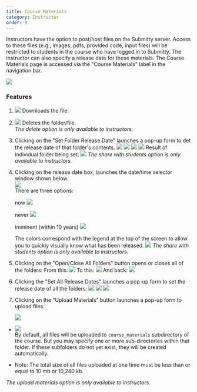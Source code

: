 ```yaml
---
title: Course Materials
category: Instructor
order: 9
---
```


Instructors have the option to post/host files on the Submitty server.
Access to these files (e.g., images, pdfs, provided code, input files)
will be restricted to students in the course who have logged in to
Submitty.  The instructor can also specify a release date for these
materials.  The Course Materials page is accessed via the "Course
Materials" label in the navigation bar.

![](/images/course_materials_overview.png)

### Features

1.  ![](/images/course_materials_download.png) Downloads the file.

2.  ![](/images/course_materials_delete.png) Deletes the folder/file.  
    _The delete option is only available to instructors._
    
3. Clicking on the "Set Folder Release Date" launches a pop-up form to det the release date of that folder's contents.
    ![](/images/course_materials_set_folder_button.png)
    ![](/images/course_materials_set_indiv_folder_popup.png)
    ![](/images/course_materials_set_individual_never.png)
    ![](/images/course_materials_set_individual_now.png)
    Result of individual folder being set:
    ![](/images/course_materials_individual_folder_done.png)
    _The share with students option is only available to instructors._
    
4.  Clicking on the release date box, launches the date/time selector window shown below.  
    ![](/images/DatepickerClose.png)  
    There are three options:
    
    now
    ![](/images/DatepickerSingleNow.png)
    
    never
    ![](/images/DatepickerSingleNever.png)
    
    imminent (within 10 years)
    ![](/images/DatepickerSingleSoon.png)
    
    The colors correspond with the legend at the top of the screen to allow you to quickly visually know what has been released.
    ![](/images/course_materials_legend.png)
    _The share with students option is only available to instructors._


5. Clicking on the "Open/Close All Folders" button opens or closes all of the folders:
    From this:
    ![](/images/course_materials_overview.png)
    To this:
    ![](/images/course_materials_open_all.png)
    And back:
    ![](/images/course_materials_overview.png)
6. Clicking the "Set All Release Dates" launches a pop-up form to set the release date of all the folders:
    ![](/images/course_materials_set_all_popup.png)
    ![](/images/course_materials_set_all_picker.png)
    ![](/images/course_materials_all_changed.png)
7. Clicking on the "Upload Materials" button launches a pop-up form to upload files:  
      
   ![](/images/course_materials_upload_form_v3.png)
      
  * ![](/images/course_materials_option_subdir.png)  
    By default, all files will be uploaded to `course_materials` subdirectory of the course.
    But you may specify one or more sub-directories within that folder.
    If these subfolders do not yet exist, they will be created automatically.


  * Note: The total size of all files uploaded at one time must be less than or equal to 10 mb or 10,240 kb.  

  _The upload materials option is only available to instructors._
